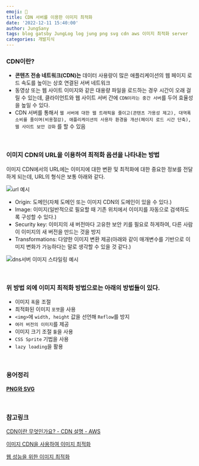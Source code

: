 ```yaml
---
emoji: 🎰
title: CDN 서버를 이용한 이미지 최적화
date: '2022-12-11 15:40:00'
author: JungSany
tags: blog gatsby JungLog log jung png svg cdn aws 이미지 최적화 server
categories: 개발지식
---
```


### CDN이란?

- **콘텐츠 전송 네트워크(CDN)는** 데이터 사용량이 많은 애플리케이션의 웹 페이지 로드 속도를 높이는 상호 연결된 서버 네트워크
- 동영상 또는 웹 사이트 이미지와 같은 대용량 파일을 로드하는 경우 시간이 오래 걸릴 수 있는데, 클라이언트와 웹 사이트 서버 간에 `CDN이라는 중간 서버`를 두어 효율성을 높일 수 있다.
- CDN 서버를 통해서 `웹 서버에 대한 웹 트래픽을 줄이고(콘텐츠 가용성 제고), 대역폭 소비를 줄이며(비용절감), 애플리케이션의 사용자 환경을 개선(페이지 로드 시간 단축), 웹 사이트 보안 강화` 를 할 수 있음

<br/>

### 이미지 CDN의 URL을 이용하여 최적화 옵션을 나타내는 방법

이미지 CDN에서의 URL에는 이미지에 대한 변환 및 최적화에 대한 중요한 정보를 전달하게 되는데, URL의 형식은 보통 아래와 같다.

![url 예시](https://velog.velcdn.com/images%2Fhustle-dev%2Fpost%2Fafd1871e-e114-452b-a99b-6633331ce783%2Fimage.png)

- Origin: 도메인(자체 도메인 또는 이미지 CDN의 도메인이 있을 수 있다.)
- Image: 이미지(일반적으로 필요할 때 기존 위치에서 이미지를 자동으로 검색하도록 구성할 수 있다.)
- Security key: 이미지의 새 버전마다 고유한 보안 키를 필요로 하게하여, 다른 사람이 이미지의 새 버전을 만드는 것을 방지
- Transformations: 다양한 이미지 변환 제공(아래와 같이 매개변수를 기반으로 이미지 변화가 가능하다는 말로 생각할 수 있을 것 같다.)

![dns서버 이미지 스타일링 예시](https://velog.velcdn.com/images%2Fhustle-dev%2Fpost%2F95051695-cbee-4b7d-be7d-4ae3f7a02197%2Fimage.png)

<br/>

### 위 방법 외에 이미지 최적화 방법으로는 아래의 방법들이 있다.

- 이미지 `폭`을 조절
- 최적화된 이미지 `포맷`을 사용
- `<img>`에 `width, height` 값을 선언해 `Reflow`를 방지
- `여러 버전의 이미지`를 제공
- 이미지 크기 조절 `툴`을 사용
- `CSS Sprite` 기법을 사용
- `lazy loading`을 활용

<br/>

### 용어정리

[**PNG와 SVG**](https://rnfltpgus.github.io/proxy/png-svg)

<br/>

### 참고링크

[CDN이란 무엇인가요? - CDN 설명 - AWS](https://aws.amazon.com/ko/what-is/cdn/)

[이미지 CDN을 사용하여 이미지 최적화](https://web.dev/i18n/ko/image-cdns/)

[웹 성능을 위한 이미지 최적화](https://velog.io/@hustle-dev/%EC%9B%B9-%EC%84%B1%EB%8A%A5%EC%9D%84-%EC%9C%84%ED%95%9C-%EC%9D%B4%EB%AF%B8%EC%A7%80-%EC%B5%9C%EC%A0%81%ED%99%94)

<br/>

```toc

```
